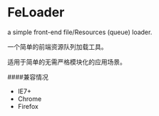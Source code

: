 FeLoader
========

a simple front-end file/Resources (queue) loader.

一个简单的前端资源队列加载工具。

适用于简单的无需严格模块化的应用场景。

####兼容情况

- IE7+
- Chrome
- Firefox